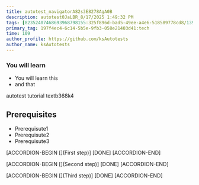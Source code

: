 ```yaml
---
title: autotest_navigatorA82s3E8278AgA0B
description: autotest0JaLBR_8/17/2025 1:49:32 PM
tags: [82352407468693968798155:325f896d-bad5-49ee-a4e6-518589778cd8/139269250608756787992873,197f4ec4-6c14-5b5e-9fb3-058e21403d41:tech/73554900100700000996,c1a376dd-ebd0-4787-804e-a23fef23ba06:4625ac99-30b5-4df6-a6c5-f840dd406e80/7cfdb271-e33c-4258-8fa7-c26df3a3e795]
primary_tag: 197f4ec4-6c14-5b5e-9fb3-058e21403d41:tech
time: 109
author_profile: https://github.com/ksAutotests
author_name: ksAutotests
---
```

### You will learn
- You will learn this
- and that

autotest tutorial textb368k4

## Prerequisites
- Prerequisute1
- Prerequisute2
- Prerequisute3

[ACCORDION-BEGIN [](First step)]
[DONE]
[ACCORDION-END]

[ACCORDION-BEGIN [](Second step)]
[DONE]
[ACCORDION-END]

[ACCORDION-BEGIN [](Third step)]
[DONE]
[ACCORDION-END]

